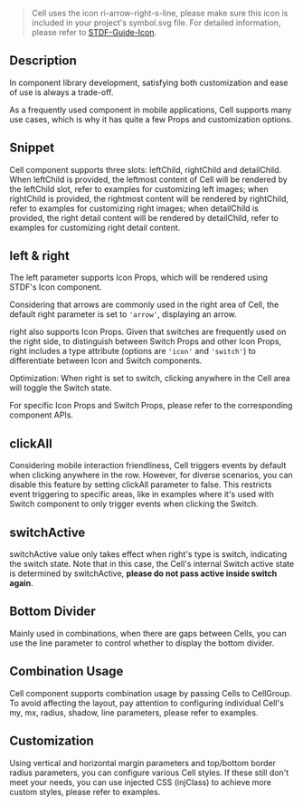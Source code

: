 > Cell uses the icon ri-arrow-right-s-line, please make sure this icon is included in your project's symbol.svg file. For detailed information, please refer to [STDF-Guide-Icon](https://stdf.design/#/guide/icon).

## Description

In component library development, satisfying both customization and ease of use is always a trade-off.

As a frequently used component in mobile applications, Cell supports many use cases, which is why it has quite a few Props and customization options.

## Snippet

Cell component supports three slots: leftChild, rightChild and detailChild. When leftChild is provided, the leftmost content of Cell will be rendered by the leftChild slot, refer to examples for customizing left images; when rightChild is provided, the rightmost content will be rendered by rightChild, refer to examples for customizing right images; when detailChild is provided, the right detail content will be rendered by detailChild, refer to examples for customizing right detail content.

## left & right

The left parameter supports Icon Props, which will be rendered using STDF's Icon component.

Considering that arrows are commonly used in the right area of Cell, the default right parameter is set to `'arrow'`, displaying an arrow.

right also supports Icon Props. Given that switches are frequently used on the right side, to distinguish between Switch Props and other Icon Props, right includes a type attribute (options are `'icon'` and `'switch'`) to differentiate between Icon and Switch components.

Optimization: When right is set to switch, clicking anywhere in the Cell area will toggle the Switch state.

For specific Icon Props and Switch Props, please refer to the corresponding component APIs.

## clickAll

Considering mobile interaction friendliness, Cell triggers events by default when clicking anywhere in the row. However, for diverse scenarios, you can disable this feature by setting clickAll parameter to false. This restricts event triggering to specific areas, like in examples where it's used with Switch component to only trigger events when clicking the Switch.

## switchActive

switchActive value only takes effect when right's type is switch, indicating the switch state. Note that in this case, the Cell's internal Switch active state is determined by switchActive, **please do not pass active inside switch again**.

## Bottom Divider

Mainly used in combinations, when there are gaps between Cells, you can use the line parameter to control whether to display the bottom divider.

## Combination Usage

Cell component supports combination usage by passing Cells to CellGroup. To avoid affecting the layout, pay attention to configuring individual Cell's my, mx, radius, shadow, line parameters, please refer to examples.

## Customization

Using vertical and horizontal margin parameters and top/bottom border radius parameters, you can configure various Cell styles. If these still don't meet your needs, you can use injected CSS (injClass) to achieve more custom styles, please refer to examples.
